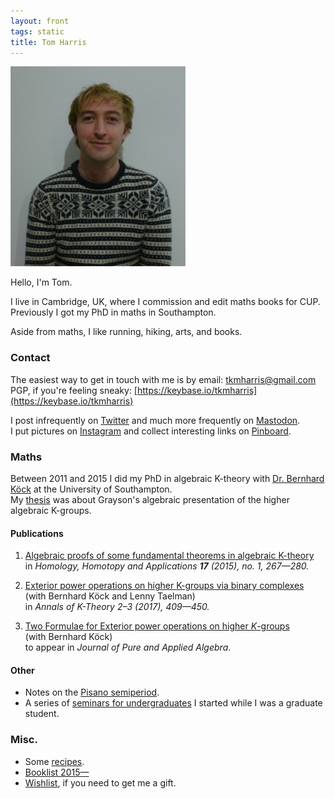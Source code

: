 ```yaml
---
layout: front
tags: static
title: Tom Harris
---
```


<div class="c1">
  <img border="0" height="320" src="/assets/images/tomharris.png">
</div>

Hello, I'm Tom.

I live in Cambridge, UK, where I commission and edit maths books for CUP.
Previously I got my PhD in maths in Southampton.

Aside from maths, I like running, hiking, arts, and books.

### Contact
The easiest way to get in touch with me is by email:
[&#116;&#107;&#109;&#104;&#97;&#114;&#114;&#105;&#115;&#64;&#103;&#109;&#97;&#105;&#108;&#46;&#99;&#111;&#109;](mailto:&#116;&#107;&#109;&#104;&#97;&#114;&#114;&#105;&#115;&#64;&#103;&#109;&#97;&#105;&#108;&#46;&#99;&#111;&#109;)  
PGP, if you're feeling sneaky: [https://keybase.io/tkmharris](https://keybase.io/tkmharris)

I post infrequently on [Twitter](https://twitter.com/Eschatom) and much more frequently on <a rel="me" href="https://mastodon.social/@tomharris">Mastodon</a>.  
I put pictures on [Instagram](https://www.instagram.com/tkmharris/) and collect interesting links on [Pinboard](https://pinboard.in/u:tkmharris).


### Maths
Between 2011 and 2015 I did my PhD in algebraic K-theory with [Dr. Bernhard K&ouml;ck](http://www.southampton.ac.uk/maths/about/staff/bk2.page) at the University of Southampton.  
My [thesis](/assets/files/thesis.pdf) was about Grayson's algebraic presentation of the higher algebraic K-groups.


#### Publications
1. [Algebraic proofs of some fundamental theorems in algebraic K-theory](/assets/files/FundamentalTheoremsAlgebraicKtheory.pdf)  
in *Homology, Homotopy and Applications **17** (2015), no. 1, 267&mdash;280.*

2. [Exterior power operations on higher K-groups via binary complexes](/assets/files/ExteriorPowersBinaryComplexes.pdf)  
(with Bernhard K&ouml;ck and Lenny Taelman)  
in *Annals of K-Theory 2&ndash;3 (2017), 409&mdash;450.*

3. [Two Formulae for Exterior power operations on higher *K*-groups](https://arxiv.org/abs/1901.04254)  
(with Bernhard K&ouml;ck)  
to appear in *Journal of Pure and Applied Algebra*.

#### Other
* Notes on the [Pisano semiperiod](/assets/files/pisano_semiperiod.pdf).
* A series of [seminars for undergraduates](http://ugseminars.co.nf/) I started while I was a graduate student.

<!--
### Writing
Here are some things I've written that I don't hate:
*
*
-->

### Misc.
* Some [recipes](/recipes/).  
* [Booklist 2015&mdash;](/books/)
* [Wishlist](/wishlist/), if you need to get me a gift.

<!--
### Maths test
Here come dat math:  
$$\int_{-\infty}^{\infty} e^{-x^2} = \sqrt{\pi}$$  
oh shit waddup!

Currently broken :'(
-->

